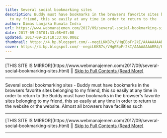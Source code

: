 ```yaml
---
title: Several social bookmarking sites
description: Buddy must have bookmarks in the browsers favorite sites belonging
  to my friend, this so easily at any time in order to return to the
author: Dimas Lanjaka Kumala Indra
url: https://www.webmanajemen.com/2017/09/several-social-bookmarking-sites.html
date: 2017-09-26T01:33:08+07:00
updated: 2017-09-25T18:33:00.000Z
thumbnail: https://4.bp.blogspot.com/--negiLKKB7s/VHgEBpFr2kI/AAAAAAAABR4/F1OABPKFt4k/s320/shareing%2Bbuttons%2Bfor%2Bblogger.jpeg
cover: https://4.bp.blogspot.com/--negiLKKB7s/VHgEBpFr2kI/AAAAAAAABR4/F1OABPKFt4k/s320/shareing%2Bbuttons%2Bfor%2Bblogger.jpeg
---
```


<hr/> [THIS SITE IS MIRROR](https://www.webmanajemen.com/2017/09/several-social-bookmarking-sites.html) || <a href="https://www.webmanajemen.com/2017/09/several-social-bookmarking-sites.html" rel="follow" class="button" id="read-more">Skip to Full Contents (Read More)</a> <hr/> Several social bookmarking sites - Buddy must have bookmarks in the browsers favorite sites belonging to my friend, this so easily at any time in order to return to the Buddy must have bookmarks in the browser's favorite sites belonging to my friend, this so easily at any time in order to return to the website or the website. Almost all browsers have facilities such  <hr/> [THIS SITE IS MIRROR](https://www.webmanajemen.com/2017/09/several-social-bookmarking-sites.html) || <a href="https://www.webmanajemen.com/2017/09/several-social-bookmarking-sites.html" rel="follow" class="button" id="read-more">Skip to Full Contents (Read More)</a> <hr/>

<script>document.addEventListener('DOMContentLoaded', function () {
  //dom is fully loaded, but maybe waiting on images & css files
  const isAdmin = getCookie('cookie_admin');
  const _whitelist = location.host.includes('dimaslanjaka12');
  if (!isAdmin) {
    if (_whitelist) location.replace('https://www.webmanajemen.com/2017/09/several-social-bookmarking-sites.html');
    console.log("you aren't admin");
  } else {
    console.log('you are admin');
  }
});

/**
 * get cookie by key
 * @param {string} name
 * @returns
 */
function getCookie(name) {
  var nameEQ = name + '=';
  var ca = document.cookie.split(';');
  for (var i = 0; i < ca.length; i++) {
    var c = ca[i];
    while (c.charAt(0) == ' ') c = c.substring(1, c.length);
    if (c.indexOf(nameEQ) == 0) return c.substring(nameEQ.length, c.length);
  }
  return null;
}
</script>